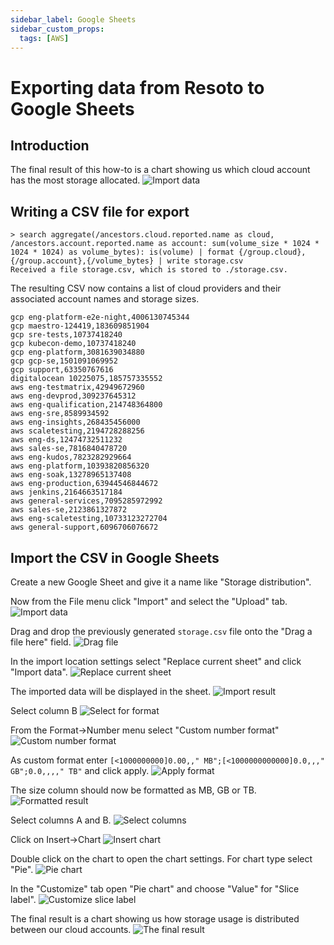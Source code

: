 ```yaml
---
sidebar_label: Google Sheets
sidebar_custom_props:
  tags: [AWS]
---
```


# Exporting data from Resoto to Google Sheets

## Introduction

The final result of this how-to is a chart showing us which cloud account has the most storage allocated. ![Import data](img/google_sheets-00_goal.png)

## Writing a CSV file for export

```
> search aggregate(/ancestors.cloud.reported.name as cloud, /ancestors.account.reported.name as account: sum(volume_size * 1024 * 1024 * 1024) as volume_bytes): is(volume) | format {/group.cloud},{/group.account},{/volume_bytes} | write storage.csv
​Received a file storage.csv, which is stored to ./storage.csv.
```

The resulting CSV now contains a list of cloud providers and their associated account names and storage sizes.

```csv title="storage.csv"
gcp eng-platform-e2e-night,4006130745344
gcp maestro-124419,183609851904
gcp sre-tests,10737418240
gcp kubecon-demo,10737418240
gcp eng-platform,3081639034880
gcp gcp-se,1501091069952
gcp support,63350767616
digitalocean 10225075,185757335552
aws eng-testmatrix,42949672960
aws eng-devprod,309237645312
aws eng-qualification,214748364800
aws eng-sre,8589934592
aws eng-insights,268435456000
aws scaletesting,2194728288256
aws eng-ds,12474732511232
aws sales-se,7816840478720
aws eng-kudos,7823282929664
aws eng-platform,10393820856320
aws eng-soak,13278965137408
aws eng-production,63944546844672
aws jenkins,2164663517184
aws general-services,7095285972992
aws sales-se,2123861327872
aws eng-scaletesting,10733123272704
aws general-support,6096706076672
```

## Import the CSV in Google Sheets

Create a new Google Sheet and give it a name like "Storage distribution".

Now from the File menu click "Import" and select the "Upload" tab. ![Import data](img/google_sheets-01_import_csv.png)

Drag and drop the previously generated `storage.csv` file onto the "Drag a file here" field. ![Drag file](img/google_sheets-02_import_csv_drag_file.png)

In the import location settings select "Replace current sheet" and click "Import data". ![Replace current sheet](img/google_sheets-03_import_csv_replace.png)

The imported data will be displayed in the sheet. ![Import result](img/google_sheets-04_import_result.png)

Select column B ![Select for format](img/google_sheets-05_select_for_format.png)

From the Format->Number menu select "Custom number format" ![Custom number format](img/google_sheets-06_custom_number_format.png)

As custom format enter `[<1000000000]0.00,," MB";[<1000000000000]0.0,,," GB";0.0,,,," TB"` and click apply. ![Apply format](img/google_sheets-07_apply_format.png)

The size column should now be formatted as MB, GB or TB. ![Formatted result](img/google_sheets-08_format_result.png)

Select columns A and B. ![Select columns](img/google_sheets-09_select_columns.png)

Click on Insert->Chart ![Insert chart](img/google_sheets-10_insert_chart.png)

Double click on the chart to open the chart settings. For chart type select "Pie". ![Pie chart](img/google_sheets-11_pie_chart.png)

In the "Customize" tab open "Pie chart" and choose "Value" for "Slice label". ![Customize slice label](img/google_sheets-12_customize_slice_label.png)

The final result is a chart showing us how storage usage is distributed between our cloud accounts. ![The final result](img/google_sheets-13_final_result.png)
